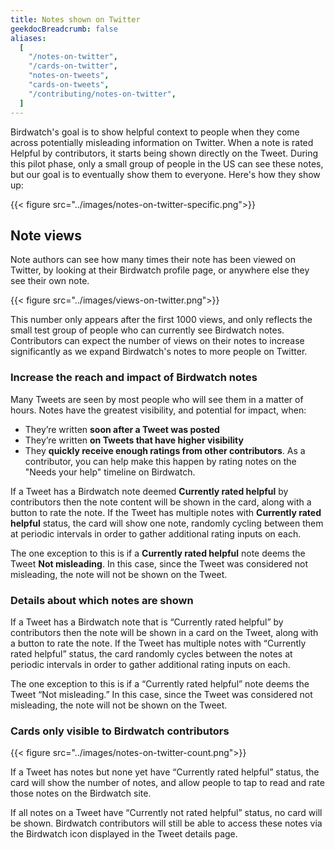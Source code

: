 ```yaml
---
title: Notes shown on Twitter
geekdocBreadcrumb: false
aliases:
  [
    "/notes-on-twitter",
    "/cards-on-twitter",
    "notes-on-tweets",
    "cards-on-tweets",
    "/contributing/notes-on-twitter",
  ]
---
```


Birdwatch's goal is to show helpful context to people when they come across potentially misleading information on Twitter. When a note is rated Helpful by contributors, it starts being shown directly on the Tweet. During this pilot phase, only a small group of people in the US can see these notes, but our goal is to eventually show them to everyone. Here's how they show up:

{{< figure src="../images/notes-on-twitter-specific.png">}}

## Note views

Note authors can see how many times their note has been viewed on Twitter, by looking at their Birdwatch profile page, or anywhere else they see their own note.

{{< figure src="../images/views-on-twitter.png">}}

This number only appears after the first 1000 views, and only reflects the small test group of people who can currently see Birdwatch notes. Contributors can expect the number of views on their notes to increase significantly as we expand Birdwatch's notes to more people on Twitter.

### Increase the reach and impact of Birdwatch notes

Many Tweets are seen by most people who will see them in a matter of hours. Notes have the greatest visibility, and potential for impact, when:

- They’re written **soon after a Tweet was posted**
- They’re written **on Tweets that have higher visibility**
- They **quickly receive enough ratings from other contributors**. As a contributor, you can help make this happen by rating notes on the "Needs your help" timeline on Birdwatch.

If a Tweet has a Birdwatch note deemed **Currently rated helpful** by contributors then the note content will be shown in the card, along with a button to rate the note. If the Tweet has multiple notes with **Currently rated helpful** status, the card will show one note, randomly cycling between them at periodic intervals in order to gather additional rating inputs on each.

The one exception to this is if a **Currently rated helpful** note deems the Tweet **Not misleading**. In this case, since the Tweet was considered not misleading, the note will not be shown on the Tweet.

### Details about which notes are shown

If a Tweet has a Birdwatch note that is “Currently rated helpful” by contributors then the note will be shown in a card on the Tweet, along with a button to rate the note. If the Tweet has multiple notes with “Currently rated helpful” status, the card randomly cycles between the notes at periodic intervals in order to gather additional rating inputs on each.

The one exception to this is if a “Currently rated helpful” note deems the Tweet “Not misleading.” In this case, since the Tweet was considered not misleading, the note will not be shown on the Tweet.

### Cards only visible to Birdwatch contributors

{{< figure src="../images/notes-on-twitter-count.png">}}

If a Tweet has notes but none yet have “Currently rated helpful” status, the card will show the number of notes, and allow people to tap to read and rate those notes on the Birdwatch site.

If all notes on a Tweet have “Currently not rated helpful” status, no card will be shown. Birdwatch contributors will still be able to access these notes via the Birdwatch icon displayed in the Tweet details page.
